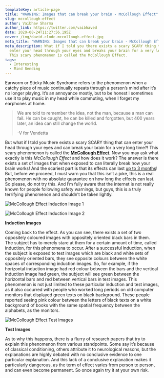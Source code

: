```yaml
---
templateKey: article-page
title: "WARNING: Images that can break your brain - McCollough Effect"
slug: mccollough-effect
author: Vaibhav Sharma
author_link: https://twitter.com/vaibhaved
date: 2020-08-24T11:27:56.195Z
cover: /img/david-clode-mccollough-effect.jpg
meta_title: "WARNING: Images that can break your brain - McCollough Effect"
meta_description: What if I told you there exists a scary SCARY thing that can
  enter your head through your eyes and breaks your brain for a very long time?!
  This scary phenomenon is called the McCollough Effect.
tags:
  - Interesting
  - Mind Bending
---
```

Earworm or Sticky Music Syndrome refers to the phenomenon when a catchy piece of music continually repeats through a person’s mind after it’s no longer playing. It’s an annoyance mostly, but to be honest I sometimes use it to play music in my head while commuting, when I forget my earphones at home.

> We are told to remember the idea, not the man, because a man can fail. He can be caught, he can be killed and forgotten, but 400 years later, an idea can still change the world.
>
> \-V for Vendetta

But what if I told you there exists a scary SCARY thing that can enter your head through your eyes and can break your brain for a very long time?! This scary phenomenon is called the **[McCollough Effect](http://people.brandeis.edu/~sekuler/SensoryProcessesMaterial/McColloughArticle1965.pdf)**. Now you may ask what exactly is this *McCollough Effect* and how does it work? The answer is there exists a set of images that when exposed to can literally break how your brain works! And the scariest part is that its effects can last [up to 3 months](https://doi.apa.org/doiLanding?doi=10.1037%2F0096-1523.1.4.323)! But, before we proceed, I must warn you that this isn’t a joke, this is a real phenomenon with no absolute guarantee on how long the effects can last. So please, do not try this. And I’m fully aware that the internet is not really known for people following safety warnings, but guys, this is a truly terrifying phenomenon and shouldn’t be taken lightly.

![McCollough Effect Induction Image 1](https://lh4.googleusercontent.com/CF-fJB0SgfchuR74WPP8VovaPbhLyYNbSoNg9yR1tW7UiM_JzkcOlI6Cl9PK7mQos1VHYrNuZc-VuBVLtwXPvMcbHNFxhQ72o2F6nOcdhE7QlxlU5_UBpBXDuwNrt08_8wq6M7UL "McCollough Effect Induction Image 1")

![McCollough Effect Induction Image 2](https://lh6.googleusercontent.com/rcLWHB5AXVvOZBcg0huINYaVGT5vqEu4Oy4RZNf4EGCq3iGAjWsD87fgsvfafwyaOd7tvl07m1UkKIta6W0nhzemPWO8T_cfSlHB7qPhCZ7MTVaapKcDQ_wAXoXMzod6GDwrmLIe "McCollough Effect Induction Image 2")

**Induction Images**

Coming back to the effect. As you can see, there exists a set of two oppositely coloured images with oppositely oriented black bars in them. The subject has to merely stare at them for a certain amount of time, called induction, for this phenomena to occur. After a successful induction, when the subject is exposed to test images which are black and white sets of oppositely oriented bars, they see opposite colours between the white spaces of corresponding induction images. So, for example, if the horizontal induction image had red colour between the bars and the vertical induction image had green, the subject will see green between the horizontal bars and red between vertical bars in test images. This phenomenon is not just limited to these particular induction and test images, as it also occurred with people who worked long periods on old computer monitors that displayed green texts on black background. These people reported seeing pink colour between the letters of black texts on a white background of books with the same spatial frequency between the alphabets, as the monitors.

![McCollough Effect Test Images](https://lh3.googleusercontent.com/6_oEQb67vihz0NNHl1tOwcVDLDarfDpC8lLFuuVCa7fjBgGtH-bHVKDkWHLZjTPpgEuiG9U85kz9HS9cy29FEcAmuYXk1xfnFdXyK9C21OclNkXLgqFzQgffu6JHODC_tyZEJZr7 "McCollough Effect Test Images")

**Test Images**

As to why this happens, there is a flurry of research papers that try to explain this phenomenon from various standpoints. Some say it’s because of classical conditioning, others attribute it to neurological reasons, but the explanations are highly debated with no conclusive evidence to one particular explanation. And this lack of a conclusive explanation makes it particularly dangerous, as the term of effect varies from person to person, and can even become permanent. So once again try it at your own risk.
